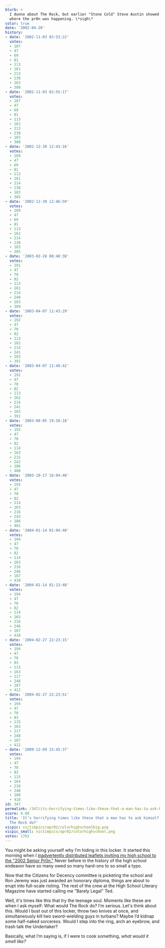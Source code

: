 ```yaml
---
blurb: >
  I dunno about The Rock, but earlier "Stone Cold" Steve Austin showed up and asked
  where the pr0n was happening. \*sigh\*
color: true
date: '2002-04-20'
history:
- date: '2002-11-03 02:53:22'
  votes:
  - 187
  - 47
  - 69
  - 81
  - 113
  - 161
  - 213
  - 238
  - 183
  - 380
- date: '2002-11-03 02:55:17'
  votes:
  - 187
  - 47
  - 69
  - 81
  - 113
  - 161
  - 213
  - 238
  - 183
  - 380
- date: '2002-12-30 12:43:16'
  votes:
  - 189
  - 47
  - 69
  - 81
  - 113
  - 161
  - 214
  - 238
  - 183
  - 385
- date: '2002-12-30 12:46:59'
  votes:
  - 189
  - 47
  - 69
  - 81
  - 113
  - 161
  - 214
  - 238
  - 183
  - 385
- date: '2003-02-28 08:48:38'
  votes:
  - 191
  - 47
  - 70
  - 82
  - 113
  - 161
  - 214
  - 240
  - 183
  - 389
- date: '2003-04-07 11:43:29'
  votes:
  - 192
  - 47
  - 70
  - 82
  - 113
  - 162
  - 214
  - 241
  - 183
  - 391
- date: '2003-04-07 11:48:42'
  votes:
  - 192
  - 47
  - 70
  - 82
  - 113
  - 162
  - 214
  - 241
  - 183
  - 391
- date: '2003-08-05 19:10:18'
  votes:
  - 193
  - 47
  - 70
  - 82
  - 114
  - 163
  - 215
  - 242
  - 186
  - 400
- date: '2003-10-17 16:04:40'
  votes:
  - 193
  - 47
  - 70
  - 82
  - 114
  - 163
  - 216
  - 243
  - 186
  - 401
- date: '2004-01-14 01:04:40'
  votes:
  - 194
  - 47
  - 70
  - 82
  - 114
  - 163
  - 216
  - 246
  - 187
  - 410
- date: '2004-01-14 01:13:48'
  votes:
  - 194
  - 47
  - 70
  - 82
  - 114
  - 163
  - 216
  - 246
  - 187
  - 410
- date: '2004-02-27 22:23:15'
  votes:
  - 194
  - 47
  - 70
  - 83
  - 115
  - 163
  - 217
  - 248
  - 187
  - 412
- date: '2004-02-27 22:23:51'
  votes:
  - 194
  - 47
  - 70
  - 83
  - 115
  - 163
  - 217
  - 248
  - 187
  - 412
- date: '2009-12-09 15:45:37'
  votes:
  - 194
  - 47
  - 70
  - 83
  - 115
  - 164
  - 218
  - 248
  - 188
  - 418
id: 347
permalink: /347/its-horrifying-times-like-these-that-a-man-has-to-ask-himself-what-would-the-rock-do/
score: 6.68
title: 'It’s horrifying times like these that a man has to ask himself: What would
  The Rock do?'
vicpic: victimpics/apr02/colorhighschoolbig.png
vicpic_small: victimpics/apr02/colorhighschool.png
votes: 1762
---
```


You might be asking yourself why I’m hiding in this locker. It started
this morning when I [inadvertently distributed leaflets inviting my high
school to the "2002 Senior Pr0n."](%ARTICLE[340]%) Never before in
the history of the high school endeavor have so many owed so many
hard-ons to so small a typo.

Now that the Citizens for Decency committee is picketing the school and
Ron Jeremy was just awarded an honorary diploma, things are about to
erupt into full-scale rioting. The rest of the crew at the High School
Literary Magazine have started calling me "Barely Legal" Ted.

Well, it's times like this that try the teenage soul. Moments like these
are when I ask myself: What would The Rock do? I’m serious. Let's think
about this. Would I bust out of this locker, throw two knives at once,
and simultaneously kill two sword-wielding guys in turbans? Maybe I’d
kidnap some half-naked sorceress. Would I step into the ring, arch an
eyebrow, and trash talk the Undertaker?

Basically, what I’m saying is, if I were to cook something, *what would
it smell like?*